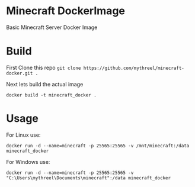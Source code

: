 # Minecraft DockerImage
Basic Minecraft Server Docker Image

# Build
First Clone this repo
```git clone https://github.com/mythreel/minecraft-docker.git .```

Next lets build the actual image

```docker build -t minecraft_docker .```
# Usage
For Linux use:

```docker run -d --name=minecraft -p 25565:25565 -v /mnt/minecraft:/data minecraft_docker```

For Windows use:

```docker run -d --name=minecraft -p 25565:25565 -v "C:\Users\mythreel\Documents\minecraft":/data minecraft_docker```
